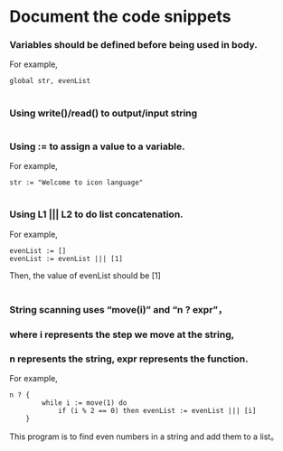 # Document the code snippets

### Variables should be defined before being used in body.
For example,
```
global str, evenList
```
#
### Using write()/read() to output/input string
#
### Using := to assign a value to a variable.
For example,
```
str := "Welcome to icon language"
```
#
### Using L1 ||| L2 to do list concatenation.
For example,
```
evenList := []
evenList := evenList ||| [1]
```
Then, the value of evenList should be [1]
#
### String scanning uses “move(i)” and “n ? expr”，
### where i represents the step we move at the string,
### n represents the string, expr represents the function.
For example,
```
n ? {
        while i := move(1) do
            if (i % 2 == 0) then evenList := evenList ||| [i]
    } 
```
This program is to find even numbers in a string and add them to a list。
#
